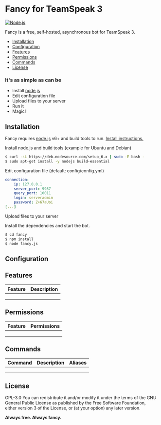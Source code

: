 # Fancy for TeamSpeak 3
[![Node.js](http://i.imgur.com/J3acu8r.png)](http://nodejs.org)

Fancy is a free, self-hosted, asynchronous bot for TeamSpeak 3.

  - [Installation](#Installation)
  - [Configuration](#Configuration)
  - [Features](#Features)
  - [Permissions](#Permissions)
  - [Commands](#Commands)
  - [License](#License)

### It's as simple as can be
  - Install [node.js]
  - Edit configuration file
  - Upload files to your server
  - Run it
  - Magic!


## Installation
Fancy requires [node.js] v6+ and build tools to run. [Install instructions.]

Install node.js and build tools (example for Ubuntu and Debian)
```sh
$ curl -sL https://deb.nodesource.com/setup_6.x | sudo -E bash -
$ sudo apt-get install -y nodejs build-essential
```
Edit configuration file (default: config/config.yml)
```yaml
connection:
    ip: 127.0.0.1
    server_port: 9987
    query_port: 10011
    login: serveradmin
    password: Z+67aUoi
[...]
```

Upload files to your server

Install the dependencies and start the bot.

```sh
$ cd fancy
$ npm install
$ node fancy.js
```

## Configuration

## Features
| Feature | Description |
|---------|-------------|
|         |             |
|         |             |
|         |             |

## Permissions
| Feature | Permissions |
|----------|:-----------:|
|          |             |
|          |             |
|          |             |

## Commands
| Command | Description | Aliases |
|---------|:-----------:|--------:|
|         |             |         |
|         |             |         |
|         |             |         |

## License
GPL-3.0
You can redistribute it and/or modify it under the terms of the GNU General Public License as published by the Free Software Foundation, either version 3 of the License, or (at your option) any later version.


**Always free. Always fancy.**


   [node.js]: <http://nodejs.org>
   [Install instructions.]: <https://nodejs.org/en/download/package-manager/>
